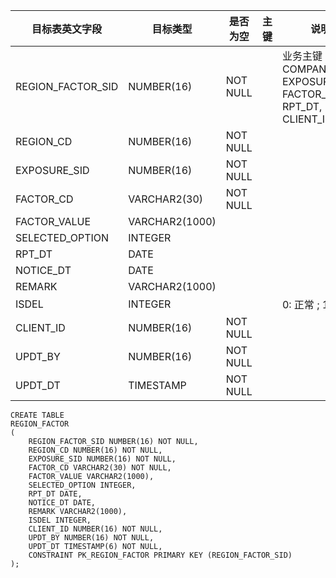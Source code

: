 <!--sec data-title="地方政府指标值表" data-id="section0" data-show=true ces-->

| 目标表英文字段           | 目标类型           | 是否为空     | 主键   | 说明                                       |
| ----------------- | -------------- | -------- | ---- | ---------------------------------------- |
| REGION_FACTOR_SID | NUMBER(16)     | NOT NULL |      | 业务主键：COMPANY_ID, EXPOSURE_SID, FACTOR_CD, RPT_DT, CLIENT_ID |
| REGION_CD         | NUMBER(16)     | NOT NULL |      |                                          |
| EXPOSURE_SID      | NUMBER(16)     | NOT NULL |      |                                          |
| FACTOR_CD         | VARCHAR2(30)   | NOT NULL |      |                                          |
| FACTOR_VALUE      | VARCHAR2(1000) |          |      |                                          |
| SELECTED_OPTION   | INTEGER        |          |      |                                          |
| RPT_DT            | DATE           |          |      |                                          |
| NOTICE_DT         | DATE           |          |      |                                          |
| REMARK            | VARCHAR2(1000) |          |      |                                          |
| ISDEL             | INTEGER        |          |      | 0: 正常 ;  1: 删除                           |
| CLIENT_ID         | NUMBER(16)     | NOT NULL |      |                                          |
| UPDT_BY           | NUMBER(16)     | NOT NULL |      |                                          |
| UPDT_DT           | TIMESTAMP      | NOT NULL |      |                                          |

<!--endsec-->

<!--sec data-title="DDL" data-id="section1" data-show=true ces-->

    CREATE TABLE
    REGION_FACTOR
    (
        REGION_FACTOR_SID NUMBER(16) NOT NULL,
        REGION_CD NUMBER(16) NOT NULL,
        EXPOSURE_SID NUMBER(16) NOT NULL,
        FACTOR_CD VARCHAR2(30) NOT NULL,
        FACTOR_VALUE VARCHAR2(1000),
        SELECTED_OPTION INTEGER,
        RPT_DT DATE,
        NOTICE_DT DATE,
        REMARK VARCHAR2(1000),
        ISDEL INTEGER,
        CLIENT_ID NUMBER(16) NOT NULL,
        UPDT_BY NUMBER(16) NOT NULL,
        UPDT_DT TIMESTAMP(6) NOT NULL,
        CONSTRAINT PK_REGION_FACTOR PRIMARY KEY (REGION_FACTOR_SID)
    );
<!--endsec-->
